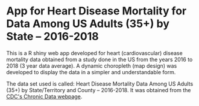 # App for Heart Disease Mortality for Data Among US Adults (35+) by State – 2016-2018

This is a R shiny web app developed for heart (cardiovascular) disease mortality data obtained from a study done in the US from the years 2016 to 2018 (3 year data average). A dynamic choropleth (map design) was developed to display the data in a simpler and understandable form.

The data set used is called: Heart Disease Mortality Data Among US Adults (35+) by State/Territory and County – 2016-2018. It was obtained from the <a href="https://chronicdata.cdc.gov/Heart-Disease-Stroke-Prevention/Heart-Disease-Mortality-Data-Among-US-Adults-35-by/6x7h-usvx" target="_blank">CDC's Chronic Data webpage</a>.
